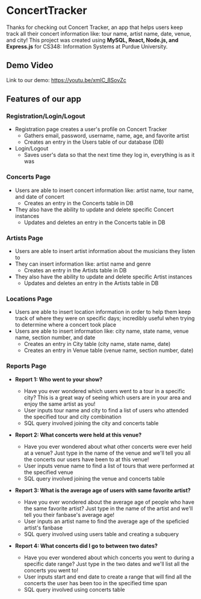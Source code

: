 # ConcertTracker
Thanks for checking out Concert Tracker, an app that helps users keep track all their concert information like: tour name, artist name, date, venue, and city! This project was created using **MySQL, React, Node.js, and Express.js** for CS348: Information Systems at Purdue University.


## Demo Video
Link to our demo: https://youtu.be/xmlC_8SovZc


## Features of our app
### Registration/Login/Logout
- Registration page creates a user's profile on Concert Tracker
  - Gathers email, password, username, name, age, and favorite artist
  - Creates an entry in the Users table of our database (DB)
- Login/Logout
  - Saves user's data so that the next time they log in, everything is as it was

### Concerts Page
- Users are able to insert concert information like: artist name, tour name, and date of concert
  - Creates an entry in the Concerts table in DB
- They also have the ability to update and delete specific Concert instances
  - Updates and deletes an entry in the Concerts table in DB

### Artists Page
- Users are able to insert artist information about the musicians they listen to
- They can insert information like: artist name and genre
  - Creates an entry in the Artists table in DB
- They also have the ability to update and delete specific Artist instances
  - Updates and deletes an entry in the Artists table in DB

### Locations Page
- Users are able to insert location information in order to help them keep track of where they were on specific days; incredibly useful when trying to determine where a concert took place
- Users are able to insert information like: city name, state name, venue name, section number, and date
  - Creates an entry in City table (city name, state name, date)
  - Creates an entry in Venue table (venue name, section number, date)

### Reports Page
- **Report 1: Who went to your show?**
  - Have you ever wondered which users went to a tour in a specific city? This is a great way of seeing which users are in your area and enjoy the same artist as you!
  - User inputs tour name and city to find a list of users who attended the specified tour and city combination
  - SQL query involved joining the city and concerts table

- **Report 2: What concerts were held at this venue?**
  - Have you ever wondered about what other concerts were ever held at a venue? Just type in the name of the venue and we'll tell you all the concerts our users have been to at this venue!
  - User inputs venue name to find a list of tours that were performed at the specified venue
  - SQL query involved joining the venue and concerts table
- **Report 3: What is the average age of users with same favorite artist?**
  - Have you ever wondered about the average age of people who have the same favorite artist? Just type in the name of the artist and we'll tell you their fanbase's average age!
  - User inputs an artist name to find the average age of the speficied artist's fanbase
  - SQL query involved using users table and creating a subquery
- **Report 4: What concerts did I go to between two dates?**
  - Have you ever wondered about which concerts you went to during a specific date range? Just type in the two dates and we'll list all the concerts you went to!
  - User inputs start and end date to create a range that will find all the concerts the user has been too in the specified time span
  - SQL query involved using concerts table
